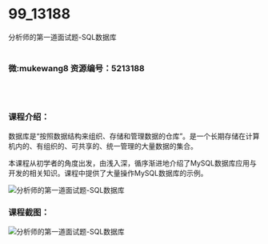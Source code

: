 # 99_13188
分析师的第一道面试题-SQL数据库
<br/></br>
<h3>微:mukewang8 资源编号：5213188</h3>
<br/></br>
<h3>课程介绍：</h3>
<p><a title="查看与 数据库 相关的文章" target="_blank">数据库</a>是“按照数据结构来组织、存储和管理数据的仓库”。是一个长期存储在计算机内的、有组织的、可共享的、统一管理的大量数据的集合。</p>
<p>本课程从初学者的角度出发，由浅入深，循序渐进地介绍了MySQL数据库应用与开发的相关知识。课程中提供了大量操作MySQL数据库的示例。</p>
<p><img src="https://www.ko996.com/wp-content/uploads/img/2020/05/2-105-300x197.png" alt="分析师的第一道面试题-SQL数据库"></p>
<div class="info-desc">
<h3>课程截图：</h3>
<p><img src="https://www.ko996.com/wp-content/uploads/img/2020/05/1-113.png" alt="分析师的第一道面试题-SQL数据库"></p>


			
</div>
